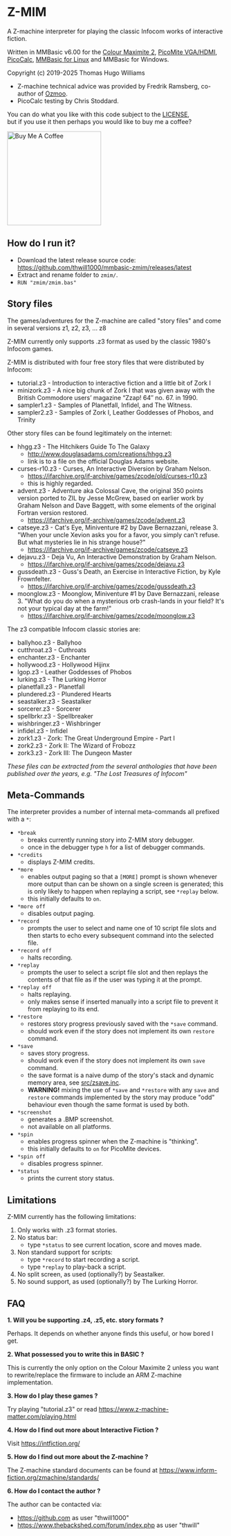 # Z-MIM
A Z-machine interpreter for playing the classic Infocom works of interactive fiction.

Written in MMBasic v6.00 for the [Colour Maximite 2](http://geoffg.net/maximite.html), [PicoMite VGA/HDMI](https://geoffg.net/picomitevga.html), [PicoCalc](https://www.clockworkpi.com/picocalc), [MMBasic for Linux](https://github.com/thwill1000/mmb4l) and MMBasic for Windows.

Copyright (c) 2019-2025 Thomas Hugo Williams
* Z-machine technical advice was provided by Fredrik Ramsberg, co-author of [Ozmoo](https://github.com/johanberntsson/ozmoo).
* PicoCalc testing by Chris Stoddard.

You can do what you like with this code subject to the [LICENSE](LICENSE),<br/> but if you use it then perhaps you would like to buy me a coffee?

<a href="https://www.buymeacoffee.com/thwill"><img src="https://cdn.buymeacoffee.com/buttons/v2/default-yellow.png" alt="Buy Me A Coffee" style="width:217px;"></a>

## How do I run it?

 - Download the latest release source code: https://github.com/thwill1000/mmbasic-zmim/releases/latest
 - Extract and rename folder to `zmim/`.
 - `RUN "zmim/zmim.bas"`

## Story files

The games/adventures for the Z-machine are called "story files" and come in several versions z1, z2, z3, ... z8

Z-MIM currently only supports .z3 format as used by the classic 1980's Infocom games.

Z-MIM is distributed with four free story files that were distributed by Infocom:
 - tutorial.z3 - Introduction to interactive fiction and a little bit of Zork I
 - minizork.z3 - A nice big chunk of Zork I that was given away with the British Commodore users’ magazine “Zzap! 64″ no. 67. in 1990.
 - sampler1.z3 - Samples of Planetfall, Infidel, and The Witness.
 - sampler2.z3 - Samples of Zork I, Leather Goddesses of Phobos, and Trinity

Other story files can be found legitimately on the internet:
 - hhgg.z3 - The Hitchikers Guide To The Galaxy
    - http://www.douglasadams.com/creations/hhgg.z3
    - link is to a file on the official Douglas Adams website. 
 - curses-r10.z3 - Curses, An Interactive Diversion by Graham Nelson.
    - https://ifarchive.org/if-archive/games/zcode/old/curses-r10.z3
    - this is highly regarded.
 - advent.z3 - Adventure aka Colossal Cave, the original 350 points version ported to ZIL by Jesse McGrew, based on earlier work by Graham Nelson and Dave Baggett, with some elements of the original Fortran version restored.
    - https://ifarchive.org/if-archive/games/zcode/advent.z3
 - catseye.z3 - Cat's Eye, Miniventure #2 by Dave Bernazzani, release 3. "When your uncle Xevion asks you for a favor, you simply can't refuse. But what mysteries lie in his strange house?"
    - https://ifarchive.org/if-archive/games/zcode/catseye.z3
 - dejavu.z3 - Deja Vu, An Interactive Demonstration by Graham Nelson.
    - https://ifarchive.org/if-archive/games/zcode/dejavu.z3
 - gussdeath.z3 - Guss's Death, an Exercise in Interactive Fiction, by Kyle Frownfelter.
    - https://ifarchive.org/if-archive/games/zcode/gussdeath.z3
 - moonglow.z3 - Moonglow, Miniventure #1 by Dave Bernazzani, release 3. "What do you do when a mysterious orb crash-lands in your field? It's not your typical day at the farm!"
    - https://ifarchive.org/if-archive/games/zcode/moonglow.z3

The z3 compatible Infocom classic stories are:
 - ballyhoo.z3 - Ballyhoo
 - cutthroat.z3 - Cuthroats
 - enchanter.z3 - Enchanter
 - hollywood.z3 - Hollywood Hijinx
 - lgop.z3 - Leather Goddesses of Phobos
 - lurking.z3 - The Lurking Horror
 - planetfall.z3 - Planetfall
 - plundered.z3 - Plundered Hearts
 - seastalker.z3 - Seastalker
 - sorcerer.z3 - Sorcerer
 - spellbrkr.z3 - Spellbreaker
 - wishbringer.z3 - Wishbringer
 - infidel.z3 - Infidel
 - zork1.z3 - Zork: The Great Underground Empire - Part I
 - zork2.z3 - Zork II: The Wizard of Frobozz
 - zork3.z3 - Zork III: The Dungeon Master
 
*These files can be extracted from the several anthologies that have been published over the years, e.g. "The Lost Treasures of Infocom"*

## Meta-Commands

The interpreter provides a number of internal meta-commands all prefixed with a `*`:

 - `*break`
     - breaks currently running story into Z-MIM story debugger.
     - once in the debugger type `h` for a list of debugger commands.
 - `*credits`
     - displays Z-MIM credits.
 - `*more`
     - enables output paging so that a `[MORE]` prompt is shown whenever more output than can be shown on a single screen is generated; this is only likely to happen when replaying a script, see `*replay` below.
     - this initially defaults to `on`.
 - `*more off`
     - disables output paging.
 - `*record`
     - prompts the user to select and name one of 10 script file slots and then starts to echo every subsequent command into the selected file.
 - `*record off`
     - halts recording.
 - `*replay`
     - prompts the user to select a script file slot and then replays the contents of that file as if the user was typing it at the prompt.
 - `*replay off`
     - halts replaying.
     - only makes sense if inserted manually into a script file to prevent it from replaying to its end.
 - `*restore`
     - restores story progress previously saved with the `*save` command.
     - should work even if the story does not implement its own `restore` command.
 - `*save`
     - saves story progress.
     - should work even if the story does not implement its own `save` command.
     - the save format is a naive dump of the story's stack and dynamic memory area, see [src/zsave.inc](src/zsave.inc).
     - __WARNING!__ mixing the use of `*save` and `*restore` with any `save` and `restore` commands implemented by the story may produce "odd" behaviour even though the same format is used by both.
 - `*screenshot`
     - generates a .BMP screenshot.
     - not available on all platforms.
 - `*spin`
     - enables progress spinner when the Z-machine is "thinking".
     - this initially defaults to `on` for PicoMite devices.
 - `*spin off`
     - disables progress spinner.
 - `*status`
     - prints the current story status.

## Limitations

Z-MIM currently has the following limitations:

1. Only works with .z3 format stories.
2. No status bar:
    - type `*status` to see current location, score and moves made.
3. Non standard support for scripts:
    - type `*record` to start recording a script.
    - type `*replay` to play-back a script.
4. No split screen, as used (optionally?) by Seastalker.
5. No sound support, as used (optionally?) by The Lurking Horror.

## FAQ

**1. Will you be supporting .z4, .z5, etc. story formats ?**

Perhaps. It depends on whether anyone finds this useful, or how bored I get.

**2. What possessed you to write this in BASIC ?**

This is currently the only option on the Colour Maximite 2 unless you want to rewrite/replace the firmware to include an ARM Z-machine implementation.

**3. How do I play these games ?**

Try playing "tutorial.z3" or read https://www.z-machine-matter.com/playing.html 

**4. How do I find out more about Interactive Fiction ?**

Visit https://intfiction.org/

**5. How do I find out more about the Z-machine ?**

The Z-machine standard documents can be found at https://www.inform-fiction.org/zmachine/standards/

**6. How do I contact the author ?**

The author can be contacted via:
 - https://github.com as user "thwill1000"
 - https://www.thebackshed.com/forum/index.php as user "thwill"

